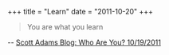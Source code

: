 +++
title = "Learn"
date = "2011-10-20"
+++

> You are what you learn

-- [Scott Adams Blog: Who Are You? 10/19/2011](http://dilbert.com/blog/entry/who_are_you/)


